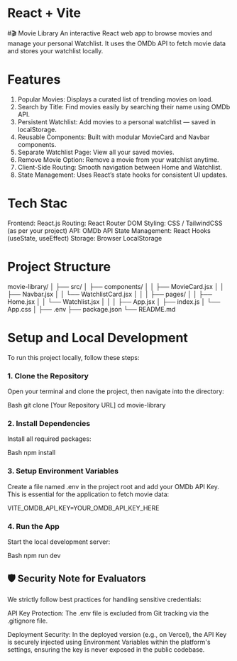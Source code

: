 # React + Vite
#🎬 Movie Library
An interactive React web app to browse movies and manage your personal Watchlist.
It uses the OMDb API to fetch movie data and stores your watchlist locally.

 # Features
 1. Popular Movies: Displays a curated list of trending movies on load.
 2. Search by Title: Find movies easily by searching their name using OMDb API.
 3. Persistent Watchlist: Add movies to a personal watchlist — saved in localStorage.
 4. Reusable Components: Built with modular MovieCard and Navbar components.
 5. Separate Watchlist Page: View all your saved movies.
 6. Remove Movie Option: Remove a movie from your watchlist anytime.
 7. Client-Side Routing: Smooth navigation between Home and Watchlist.
 8. State Management: Uses React’s state hooks for consistent UI updates.
 
# Tech Stac
  Frontend: React.js
  Routing: React Router DOM
  Styling: CSS / TailwindCSS (as per your project)
  API: OMDb API
  State Management: React Hooks (useState, useEffect)
  Storage: Browser LocalStorage

# Project Structure
movie-library/
│
├── src/
│   ├── components/
│   │   ├── MovieCard.jsx
│   │   ├── Navbar.jsx
│   │   └── WatchlistCard.jsx
│   │
│   ├── pages/
│   │   ├── Home.jsx
│   │   └── Watchlist.jsx
│   │
│   ├── App.jsx
│   ├── index.js
│   └── App.css
│
├── .env
├── package.json
└── README.md

# Setup and Local Development
To run this project locally, follow these steps:

### 1. Clone the Repository
Open your terminal and clone the project, then navigate into the directory:

Bash
git clone [Your Repository URL]
cd movie-library

### 2. Install Dependencies
Install all required packages:

Bash
npm install

### 3. Setup Environment Variables
Create a file named .env in the project root and add your OMDb API Key. This is essential for the application to fetch movie data:

VITE_OMDB_API_KEY=YOUR_OMDB_API_KEY_HERE
### 4. Run the App
Start the local development server:

Bash
npm run dev

## 🛡️ Security Note for Evaluators
We strictly follow best practices for handling sensitive credentials:

API Key Protection: The .env file is excluded from Git tracking via the .gitignore file.

Deployment Security: In the deployed version (e.g., on Vercel), the API Key is securely injected using Environment Variables within the platform's settings, ensuring the key is never exposed in the public codebase.
